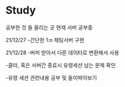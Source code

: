 # Study
공부한 것 들 올리는 곳
현재 서버 공부중

21/12/27
-간단한 1:n 채팅서버 구현

21/12/28
-버퍼 받아서 다른 데이터로 변환해서 사용

-클라, 혹은 서버간 종료시 유령세션 남는 문제 확인

-유령 세션 관련내용 공부 및 들이박아보기
